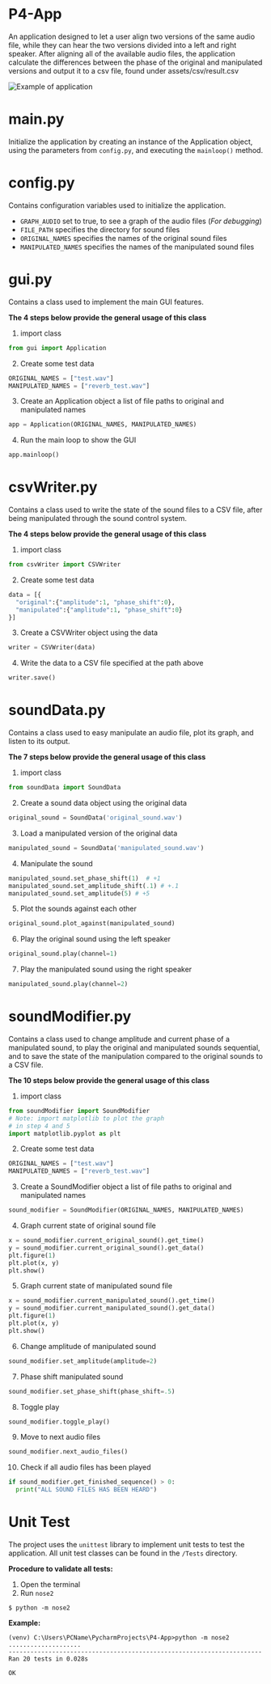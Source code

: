 # P4-App
An application designed to let a user align two versions 
of the same audio file, while they can hear the two versions 
divided into a left and right speaker. After aligning all of
the available audio files, the application calculate the
differences between the phase of the original and manipulated
versions and output it to a csv file, 
found under assets/csv/result.csv   

![Example of application](https://github.com/niiicolai/P4-App/blob/main/assets/images/ExampleImage.JPG?raw=true)

# main.py
Initialize the application by creating an instance of the Application object,
using the parameters from `config.py`, and executing the `mainloop()` method.

# config.py
Contains configuration variables used to initialize the application. 

* `GRAPH_AUDIO` set to true, to see a graph of the audio files (*For debugging*)
* `FILE_PATH` specifies the directory for sound files
* `ORIGINAL_NAMES` specifies the names of the original sound files
* `MANIPULATED_NAMES` specifies the names of the manipulated sound files

# gui.py
Contains a class used to implement the main GUI features.

**The 4 steps below provide the general usage of this class**

1. import class
```python
from gui import Application
```

2. Create some test data
```python
ORIGINAL_NAMES = ["test.wav"]
MANIPULATED_NAMES = ["reverb_test.wav"]
```

3. Create an Application object a list of file paths to original and manipulated names
```python
app = Application(ORIGINAL_NAMES, MANIPULATED_NAMES)
```

4. Run the main loop to show the GUI
```python
app.mainloop()
```

# csvWriter.py
Contains a class used to write the state of the sound files to a
CSV file, after being manipulated through the sound control system.

**The 4 steps below provide the general usage of this class**

1. import class
```python
from csvWriter import CSVWriter
```

2. Create some test data
```python
data = [{
  "original":{"amplitude":1, "phase_shift":0},
  "manipulated":{"amplitude":1, "phase_shift":0}
}]
```

3. Create a CSVWriter object using the data
```python
writer = CSVWriter(data)
```

4. Write the data to a CSV file specified at the path above
```python
writer.save()
```

# soundData.py
Contains a class used to easy manipulate an audio file,
plot its graph, and listen to its output.

**The 7 steps below provide the general usage of this class**

1. import class
```python
from soundData import SoundData
```

2. Create a sound data object using the original data
```python
original_sound = SoundData('original_sound.wav')
```

3. Load a manipulated version of the original data
```python
manipulated_sound = SoundData('manipulated_sound.wav')
```

4. Manipulate the sound
```python
manipulated_sound.set_phase_shift(1)  # +1
manipulated_sound.set_amplitude_shift(.1) # +.1
manipulated_sound.set_amplitude(5) # +5
```

5. Plot the sounds against each other
```python
original_sound.plot_against(manipulated_sound)
```

6. Play the original sound using the left speaker
```python
original_sound.play(channel=1)
```

7. Play the manipulated sound using the right speaker
```python
manipulated_sound.play(channel=2)
```

# soundModifier.py
Contains a class used to change amplitude and current phase of
a manipulated sound, to play the original and manipulated
sounds sequential, and to save the state of the manipulation
compared to the original sounds to a CSV file.

**The 10 steps below provide the general usage of this class**

1. import class
```python
from soundModifier import SoundModifier
# Note: import matplotlib to plot the graph
# in step 4 and 5
import matplotlib.pyplot as plt
```

2. Create some test data
```python
ORIGINAL_NAMES = ["test.wav"]
MANIPULATED_NAMES = ["reverb_test.wav"]
```

3. Create a SoundModifier object a list of file paths to original and manipulated names
```python
sound_modifier = SoundModifier(ORIGINAL_NAMES, MANIPULATED_NAMES)
```

4. Graph current state of original sound file
```python
x = sound_modifier.current_original_sound().get_time()
y = sound_modifier.current_original_sound().get_data()
plt.figure(1)
plt.plot(x, y)
plt.show()
```

5. Graph current state of manipulated sound file
```python
x = sound_modifier.current_manipulated_sound().get_time()
y = sound_modifier.current_manipulated_sound().get_data()
plt.figure(1)
plt.plot(x, y)
plt.show()
```

6. Change amplitude of manipulated sound
```python
sound_modifier.set_amplitude(amplitude=2)
```

7. Phase shift manipulated sound
```python
sound_modifier.set_phase_shift(phase_shift=.5)
```

8. Toggle play
```python
sound_modifier.toggle_play()
```

9. Move to next audio files
```python
sound_modifier.next_audio_files()
```

10. Check if all audio files has been played
```python
if sound_modifier.get_finished_sequence() > 0:
  print("ALL SOUND FILES HAS BEEN HEARD")
```

# Unit Test
The project uses the `unittest` library to implement
unit tests to test the application. All unit test 
classes can be found in the `/Tests` directory.

**Procedure to validate all tests:**
1. Open the terminal
2. Run `nose2`
```
$ python -m nose2
```

**Example:**

```
(venv) C:\Users\PCName\PycharmProjects\P4-App>python -m nose2
....................
----------------------------------------------------------------------
Ran 20 tests in 0.028s

OK

```